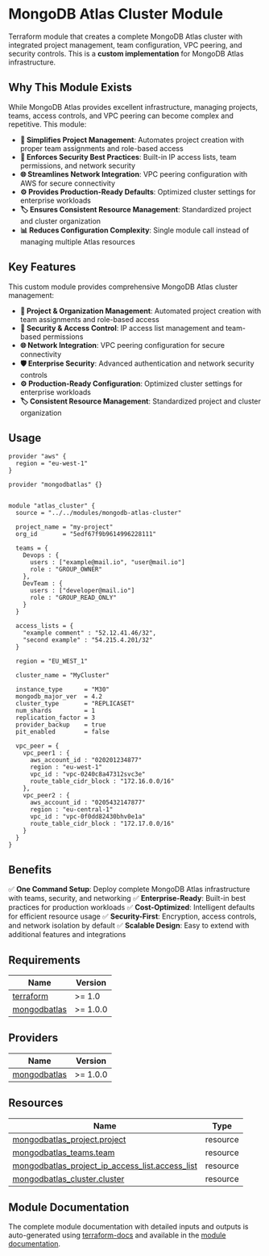 # MongoDB Atlas Cluster Module

Terraform module that creates a complete MongoDB Atlas cluster with integrated project management, team configuration, VPC peering, and security controls. This is a **custom implementation** for MongoDB Atlas infrastructure.

## Why This Module Exists

While MongoDB Atlas provides excellent infrastructure, managing projects, teams, access controls, and VPC peering can become complex and repetitive. This module:

- **🏢 Simplifies Project Management**: Automates project creation with proper team assignments and role-based access
- **🔐 Enforces Security Best Practices**: Built-in IP access lists, team permissions, and network security
- **🌐 Streamlines Network Integration**: VPC peering configuration with AWS for secure connectivity
- **⚙️ Provides Production-Ready Defaults**: Optimized cluster settings for enterprise workloads
- **🏷️ Ensures Consistent Resource Management**: Standardized project and cluster organization
- **📊 Reduces Configuration Complexity**: Single module call instead of managing multiple Atlas resources

## Key Features

This custom module provides comprehensive MongoDB Atlas cluster management:

- **🏢 Project & Organization Management**: Automated project creation with team assignments and role-based access
- **🔐 Security & Access Control**: IP access list management and team-based permissions
- **🌐 Network Integration**: VPC peering configuration for secure connectivity
- **🛡️ Enterprise Security**: Advanced authentication and network security controls
- **⚙️ Production-Ready Configuration**: Optimized cluster settings for enterprise workloads
- **🏷️ Consistent Resource Management**: Standardized project and cluster organization

## Usage

```hcl
provider "aws" {
  region = "eu-west-1"
}

provider "mongodbatlas" {}


module "atlas_cluster" {
  source = "../../modules/mongodb-atlas-cluster"

  project_name = "my-project"
  org_id       = "5edf67f9b9614996228111"

  teams = {
    Devops : {
      users : ["example@mail.io", "user@mail.io"]
      role : "GROUP_OWNER"
    },
    DevTeam : {
      users : ["developer@mail.io"]
      role : "GROUP_READ_ONLY"
    }
  }

  access_lists = {
    "example comment" : "52.12.41.46/32",
    "second example" : "54.215.4.201/32"
  }

  region = "EU_WEST_1"

  cluster_name = "MyCluster"

  instance_type      = "M30"
  mongodb_major_ver  = 4.2
  cluster_type       = "REPLICASET"
  num_shards         = 1
  replication_factor = 3
  provider_backup    = true
  pit_enabled        = false

  vpc_peer = {
    vpc_peer1 : {
      aws_account_id : "020201234877"
      region : "eu-west-1"
      vpc_id : "vpc-0240c8a47312svc3e"
      route_table_cidr_block : "172.16.0.0/16"
    },
    vpc_peer2 : {
      aws_account_id : "0205432147877"
      region : "eu-central-1"
      vpc_id : "vpc-0f0dd82430bhv0e1a"
      route_table_cidr_block : "172.17.0.0/16"
    }
  }
}
```

## Benefits

✅ **One Command Setup**: Deploy complete MongoDB Atlas infrastructure with teams, security, and networking
✅ **Enterprise-Ready**: Built-in best practices for production workloads
✅ **Cost-Optimized**: Intelligent defaults for efficient resource usage
✅ **Security-First**: Encryption, access controls, and network isolation by default
✅ **Scalable Design**: Easy to extend with additional features and integrations

## Requirements

| Name | Version |
|------|---------|
| <a name="requirement_terraform"></a> [terraform](#requirement\_terraform) | >= 1.0 |
| <a name="requirement_mongodbatlas"></a> [mongodbatlas](#requirement\_mongodbatlas) | >= 1.0.0 |

## Providers

| Name | Version |
|------|---------|
| <a name="provider_mongodbatlas"></a> [mongodbatlas](#provider\_mongodbatlas) | >= 1.0.0 |

## Resources

| Name | Type |
|------|------|
| [mongodbatlas_project.project](https://registry.terraform.io/providers/mongodb/mongodbatlas/latest/docs/resources/project) | resource |
| [mongodbatlas_teams.team](https://registry.terraform.io/providers/mongodb/mongodbatlas/latest/docs/resources/teams) | resource |
| [mongodbatlas_project_ip_access_list.access_list](https://registry.terraform.io/providers/mongodb/mongodbatlas/latest/docs/resources/project_ip_access_list) | resource |
| [mongodbatlas_cluster.cluster](https://registry.terraform.io/providers/mongodb/mongodbatlas/latest/docs/resources/cluster) | resource |

## Module Documentation

The complete module documentation with detailed inputs and outputs is auto-generated using [terraform-docs](https://github.com/terraform-docs/terraform-docs) and available in the [module documentation](./docs/MODULE.md).
